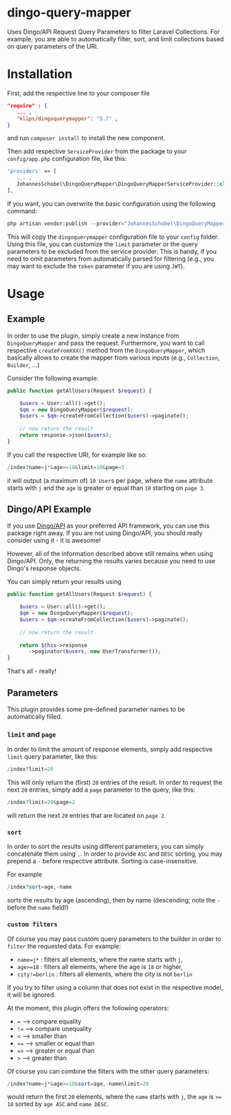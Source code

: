 # dingo-query-mapper
Uses Dingo/API Request Query Parameters to filter Laravel Collections.
For example, you are able to automatically filter, sort, and limit collections based on query parameters of the URI.

# Installation
First, add the respective line to your composer file
``` json
"require" : {
   ... ,
   "klips/dingoquerymapper": "5.7" ,
}
```

and run `composer install` to install the new component.

Then add respective `ServiceProvider` from the package to your `config/app.php` configuration file, like this:

``` php
'providers' => [
   ... ,
   JohannesSchobel\DingoQueryMapper\DingoQueryMapperServiceProvider::class,
],
```

If you want, you can overwrite the basic configuration using the following command:

```php
php artisan vendor:publish --provider="JohannesSchobel\DingoQueryMapper\DingoQueryMapperServiceProvider" --tag="config"
```

This will copy the `dingoquerymapper` configuration file to your `config` folder. Using this file, you can 
customize the `limit` parameter or the query parameters to be excluded from the service provider.
This is handy, if you need to omit parameters from automatically parsed for filtering (e.g., you may want to 
exclude the `token` parameter if you are using `JWT`).

# Usage
## Example
In order to use the plugin, simply create a new instance from `DingoQueryMapper` and pass the request.
Furthermore, you want to call respective `createFromXXX()` method from the `DingoQueryMapper`, which basically
allows to create the mapper from various inputs (e.g., `Collection`, `Builder`, ...)

Consider the following example:

```php
public function getAllUsers(Request $request) {

    $users = User::all()->get();
    $qm = new DingoQueryMapper($request);
    $users = $qm->createFromCollection($users)->paginate();
        
    // now return the result
    return response->json($users);
}
```

If you call the respective URI, for example like so:
```php
/index?name=j*&age>=18&limit=10&page=3
```

it will output (a maximum of) `10 User`s per page, where the `name` attribute starts with `j` and the `age` is 
greater or equal than `18` starting on `page 3`.

## Dingo/API Example
If you use [Dingo/API](https://github.com/dingo/api) as your preferred API framework, you can use this package right 
away. If you are not using Dingo/API, you should really consider using it - it is awesome!

However, all of the information described above still remains when using Dingo/API. Only, the returning the results 
varies because you need to use Dingo's response objects.

You can simply return your results using
```php 
public function getAllUsers(Request $request) {

    $users = User::all()->get();
    $qm = new DingoQueryMapper($request);
    $users = $qm->createFromCollection($users)->paginate();
        
    // now return the result
    
    return $this->response
       ->paginator($users, new UserTransformer());
}
```

That's all - really!

## Parameters
This plugin provides some pre-defined parameter names to be automatically filled.

### `limit` and `page`
In order to limit the amount of response elements, simply add respective `limit` query parameter, like this:

```php
/index?limit=20
```

This will only return the (first) `20` entries of the result.
In order to request the next `20` entries, simply add a `page` parameter to the query, like this:
```php
/index?limit=20&page=2
```
will return the next `20` entries that are located on `page 2`.


### `sort`
In order to sort the results using different parameters, you can simply concatenate them using `,`. In order to provide `ASC` and `DESC` sorting, you may prepend a `-` before respective attribute. Sorting is case-insensitive.

For example
```php
/index?sort=age,-name
```
sorts the results by age (ascending), then by name (descending; note the `-` before the `name` field!)

### `custom filters`
Of course you may pass custom query parameters to the builder in order to `filter` the requested data.
For example:

* `name=j*` : filters all elements, where the name starts with `j`,
* `age>=18` : filters all elements, where the age is `18` or higher,
* `city!=berlin` : filters all elements, where the city is not `berlin`

If you try to filter using a column that does not exist in the respective model, it will be ignored.

At the moment, this plugin offers the following operators:
* `=` --> compare equality
* `!=` --> compare unequality
* `<` --> smaller than 
* `<=` --> smaller or equal than
* `=>` --> greater or equal than
* `>` --> greater than

Of course you can combine the filters with the other query parameters:
```php
/index?name=j*&age>=18&sort=age,-name&limit=20
```
would return the first `20` elements, where the `name` starts with `j`, the `age` is `>= 18` 
sorted by `age ASC` and `name DESC`.
